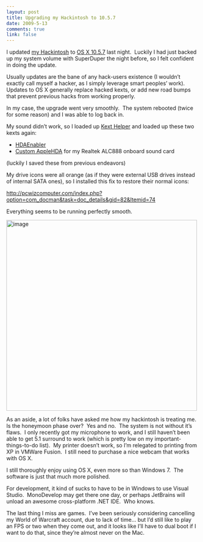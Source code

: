 ```yaml
--- 
layout: post
title: Upgrading my Hackintosh to 10.5.7
date: 2009-5-13
comments: true
link: false
---
```

<p>I updated <a href="http://flux88.com/blog/building-a-hackintosh/">my Hackintosh</a> to <a href="http://support.apple.com/kb/HT3397">OS X 10.5.7</a> last night.&#160; Luckily I had just backed up my system volume with SuperDuper the night before, so I felt confident in doing the update.</p>  <p>Usually updates are the bane of any hack-users existence (I wouldn’t exactly call myself a hacker, as I simply leverage smart peoples’ work).&#160; Updates to OS X generally replace hacked kexts, or add new road bumps that prevent previous hacks from working properly.</p>  <p>In my case, the upgrade went very smoothly.&#160; The system rebooted (twice for some reason) and I was able to log back in.</p>  <p>My sound didn’t work, so I loaded up <a href="http://cheetha.net/">Kext Helper</a> and loaded up these two kexts again:</p>  <ul>   <li><a href="http://www.mediafire.com/?zijzedz4rym">HDAEnabler</a></li>    <li><a href="http://www.filefactory.com/file/afgeac5/n/ALC888_4A_out_amp_2A_1D_in_1_6_2_a37_zip">Custom AppleHDA</a> for my Realtek ALC888 onboard sound card</li> </ul>  <p>(luckily I saved these from previous endeavors)</p>  <p>My drive icons were all orange (as if they were external USB drives instead of internal SATA ones), so I installed this fix to restore their normal icons: </p>  <p><a href="http://pcwizcomputer.com/index.php?option=com_docman&amp;task=doc_details&amp;gid=82&amp;Itemid=74">http://pcwizcomputer.com/index.php?option=com_docman&amp;task=doc_details&amp;gid=82&amp;Itemid=74</a></p>  <p>Everything seems to be running perfectly smooth.</p>  <p><a href="http://flux88.com/files/media/image/WindowsLiveWriter/UpgradingmyHackintoshto10.5.7_B8D6/image_8.png"><img src="/images/image_thumb_3_.png" alt="image"  height="500"  /></a> </p>  <p>As an aside, a lot of folks have asked me how my hackintosh is treating me.&#160; Is the honeymoon phase over?&#160; Yes and no.&#160; The system is not without it’s flaws.&#160; I only recently got my microphone to work, and I still haven’t been able to get 5.1 surround to work (which is pretty low on my important-things-to-do list).&#160; My printer doesn’t work, so I’m relegated to printing from XP in VMWare Fusion.&#160; I still need to purchase a nice webcam that works with OS X.</p>  <p>I still thoroughly enjoy using OS X, even more so than Windows 7.&#160; The software is just that much more polished.</p>  <p>For development, it kind of sucks to have to be in Windows to use Visual Studio.&#160; MonoDevelop may get there one day, or perhaps JetBrains will unload an awesome cross-platform .NET IDE.&#160; Who knows.</p>  <p>The last thing I miss are games.&#160; I’ve been seriously considering cancelling my World of Warcraft account, due to lack of time… but I’d still like to play an FPS or two when they come out, and it looks like I’ll have to dual boot if I want to do that, since they’re almost never on the Mac.</p>
